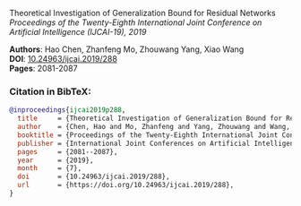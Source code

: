Theoretical Investigation of Generalization Bound for Residual Networks  
*Proceedings of the Twenty-Eighth International Joint Conference on Artificial Intelligence (IJCAI-19), 2019*

**Authors**: Hao Chen, Zhanfeng Mo, Zhouwang Yang, Xiao Wang  
**DOI**: [10.24963/ijcai.2019/288](https://doi.org/10.24963/ijcai.2019/288)  
**Pages**: 2081-2087

### Citation in BibTeX:
```bibtex
@inproceedings{ijcai2019p288,
  title     = {Theoretical Investigation of Generalization Bound for Residual Networks},
  author    = {Chen, Hao and Mo, Zhanfeng and Yang, Zhouwang and Wang, Xiao},
  booktitle = {Proceedings of the Twenty-Eighth International Joint Conference on Artificial Intelligence (IJCAI-19)},
  publisher = {International Joint Conferences on Artificial Intelligence Organization},
  pages     = {2081--2087},
  year      = {2019},
  month     = {7},
  doi       = {10.24963/ijcai.2019/288},
  url       = {https://doi.org/10.24963/ijcai.2019/288},
}
